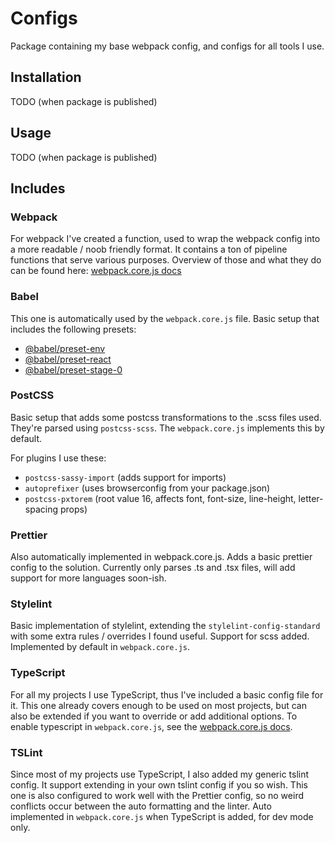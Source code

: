 # Configs

Package containing my base webpack config, and configs for all tools I use.

## Installation

TODO (when package is published)

## Usage

TODO (when package is published)

## Includes

### Webpack

For webpack I've created a function, used to wrap the webpack config into a more readable / noob friendly format. It contains a ton of pipeline functions that serve various purposes. Overview of those and what they do can be found here: [webpack.core.js docs](docs/webpack.core.md)

### Babel

This one is automatically used by the ```webpack.core.js``` file.
Basic setup that includes the following presets:

* [@babel/preset-env](https://babeljs.io/docs/en/babel-preset-env)
* [@babel/preset-react](https://babeljs.io/docs/en/babel-preset-react)
* [@babel/preset-stage-0](https://babeljs.io/docs/en/babel-preset-stage-0)

### PostCSS

Basic setup that adds some postcss transformations to the .scss files used. They're parsed using ```postcss-scss```. The ```webpack.core.js``` implements this by default.

For plugins I use these:

* ```postcss-sassy-import``` (adds support for imports)
* ````autoprefixer```` (uses browserconfig from your package.json)
* ```postcss-pxtorem``` (root value 16, affects font, font-size, line-height, letter-spacing props)

### Prettier

Also automatically implemented in webpack.core.js. Adds a basic prettier config to the solution. Currently only parses .ts and .tsx files, will add support for more languages soon-ish.

### Stylelint

Basic implementation of stylelint, extending the ```stylelint-config-standard``` with some extra rules / overrides I found useful. Support for scss added. Implemented by default in ```webpack.core.js```.

### TypeScript

For all my projects I use TypeScript, thus I've included a basic config file for it. This one already covers enough to be used on most projects, but can also be extended if you want to override or add additional options. To enable typescript in ```webpack.core.js```, see the [webpack.core.js docs](docs/webpack.core.md).

### TSLint

Since most of my projects use TypeScript, I also added my generic tslint config. It support extending in your own tslint config if you so wish. This one is also configured to work well with the Prettier config, so no weird conflicts occur between the auto formatting and the linter. Auto implemented in ```webpack.core.js``` when TypeScript is added, for dev mode only.